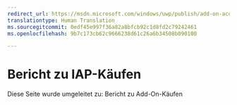 ```yaml
---
redirect_url: https://msdn.microsoft.com/windows/uwp/publish/add-on-acquisitions-report
translationtype: Human Translation
ms.sourcegitcommit: 0edf45e997f36a82a8bfcb92c1d8fd2c79242461
ms.openlocfilehash: 9b7c173cb62c9666238d61c26a6b34508b090100

---
```


# Bericht zu IAP-Käufen

Diese Seite wurde umgeleitet zu: Bericht zu Add-On-Käufen


<!--HONumber=Aug16_HO3-->


